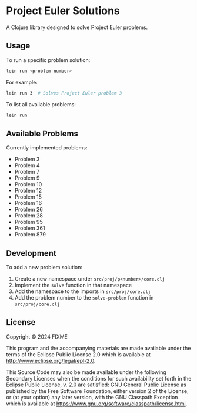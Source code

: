 # Project Euler Solutions

A Clojure library designed to solve Project Euler problems.

## Usage

To run a specific problem solution:

```bash
lein run <problem-number>
```

For example:

```bash
lein run 3  # Solves Project Euler problem 3
```

To list all available problems:

```bash
lein run
```

## Available Problems

Currently implemented problems:
- Problem 3
- Problem 4
- Problem 7
- Problem 9
- Problem 10
- Problem 12
- Problem 15
- Problem 16
- Problem 26
- Problem 28
- Problem 95
- Problem 361
- Problem 879

## Development

To add a new problem solution:
1. Create a new namespace under `src/proj/p<number>/core.clj`
2. Implement the `solve` function in that namespace
3. Add the namespace to the imports in `src/proj/core.clj`
4. Add the problem number to the `solve-problem` function in `src/proj/core.clj`

## License

Copyright © 2024 FIXME

This program and the accompanying materials are made available under the
terms of the Eclipse Public License 2.0 which is available at
http://www.eclipse.org/legal/epl-2.0.

This Source Code may also be made available under the following Secondary
Licenses when the conditions for such availability set forth in the Eclipse
Public License, v. 2.0 are satisfied: GNU General Public License as published by
the Free Software Foundation, either version 2 of the License, or (at your
option) any later version, with the GNU Classpath Exception which is available
at https://www.gnu.org/software/classpath/license.html.

